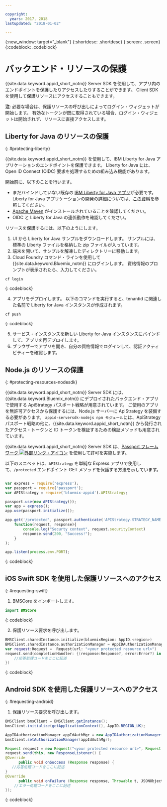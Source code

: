 ```yaml
---

copyright:
  years: 2017, 2018
lastupdated: "2018-01-02"

---
```

{:new_window: target="_blank"}
{:shortdesc: .shortdesc}
{:screen: .screen}
{:codeblock: .codeblock}


# バックエンド・リソースの保護

{{site.data.keyword.appid_short_notm}} Server SDK を使用して、アプリ内のエンドポイントを保護したりアクセスしたりすることができます。 Client SDK を使用して保護リソースにアクセスすることもできます。

**注**: 必要な場合は、保護リソースの呼び出しによってログイン・ウィジェットが開始します。 有効なトークンが既に取得されている場合、ログイン・ウィジェットは開始されず、リソースに直接アクセスします。

## Liberty for Java のリソースの保護
{: #protecting-liberty}

{{site.data.keyword.appid_short_notm}} を使用して、IBM Liberty for Java アプリケーションのエンドポイントを保護できます。 Liberty for Java には、Open ID Connect (OIDC) 要求を処理するための組み込み機能があります。

開始前に、以下のことを行います。
* まだバインドしていない既存の [IBM Liberty for Java アプリ](https://console.bluemix.net/catalog/starters/liberty-for-java)が必要です。 Liberty for Java アプリケーションの開発の詳細については、[この資料](/docs/runtimes/liberty/index.html)を参照してください。
* [Apache Maven](https://maven.apache.org/download.cgi) がインストールされていることを確認してください。
* OIDC と Liberty for Java の連係動作を確認してください。

リソースを保護するには、以下のようにします。

1. UI から Liberty for Java サンプルをダウンロードします。 サンプルには、標準の Liberty ファイルを格納した zip ファイルが入っています。
2. 端末を開いて、サンプルを解凍したディレクトリーに移動します。
3. Cloud Foundry コマンド・ラインを使用して {{site.data.keyword.Bluemix_notm}} にログインします。 資格情報のプロンプトが表示されたら、入力してください。

  ```
  cf login
  ```
  {: codeblock}

4. アプリをデプロイします。 以下のコマンドを実行すると、tenantid に関連した名前で Liberty for Java インスタンスが作成されます。

  ```
  cf push
  ```
  {: codeblock}

5. サービス・インスタンスを新しい Liberty for Java インスタンスにバインドして、アプリを再デプロイします。
6. ブラウザーでアプリを開き、自分の資格情報でログインして、認証アクティビティーを確認します。

## Node.js のリソースの保護
{: #protecting-resources-nodesdk}

{{site.data.keyword.appid_short_notm}} Server SDK には、{{site.data.keyword.Bluemix_notm}} にデプロイされたバックエンド・アプリで使用する ApiStrategy パスポート戦略が用意されています。 ご使用のアプリを無許可アクセスから保護するには、Node.js サーバーに ApiStrategy を装備する必要があります。 `appid-serversdk-nodejs npm モジュール`には、ApiStrategy パスポート戦略の他に、{{site.data.keyword.appid_short_notm}} から発行されたアクセス・トークンと ID トークンを検証するための検証メソッドも用意されています。

{{site.data.keyword.appid_short_notm}} Server SDK は、<a href="http://passportjs.org/" target="_blank">Passport フレームワーク <img src="../../icons/launch-glyph.svg" alt="外部リンク・アイコン"></a> を使用して許可を実施します。

以下のスニペットは、`APIStrategy` を単純な Express アプリで使用して、`/protected` エンドポイント GET メソッドを保護する方法を示しています。

  ```JavaScript

  var express = require('express');
  var passport = require('passport');
  var APIStrategy = require('bluemix-appid').APIStrategy;

  passport.use(new APIStrategy());
  var app = express();
  app.use(passport.initialize());

  app.get('/protected', passport.authenticate('APIStrategy.STRATEGY_NAME', {session: false }),
      function(request, response){
          console.log("Securty context", request.securityContext)    
          response.send(200, "Success!");
      }
  );

  app.listen(process.env.PORT);
  ```
  {: codeblock}


## iOS Swift SDK を使用した保護リソースへのアクセス
{: #requesting-swift}

1. BMSCore をインポートします。

  ```swift
  import BMSCore
  ```
  {: codeblock}

2. 保護リソース要求を呼び出します。

  ```swift
  BMSClient.sharedInstance.initialize(bluemixRegion: AppID.<region>)
  BMSClient.sharedInstance.authorizationManager = AppIDAuthorizationManager(appid:AppID.sharedInstance)
  var request:Request =  Request(url: "<your protected resource url>")
  request.send(completionHandler: {(response:Response?, error:Error?) in
      //応答処理コードをここに記述
  })
  ```
  {: codeblock}


## Android SDK を使用した保護リソースへのアクセス
{: #requesting-android}

1. 保護リソース要求を呼び出します。

  ```java
  BMSClient bmsClient = BMSClient.getInstance();
  bmsClient.initialize(getApplicationContext(), AppID.REGION_UK);

  AppIDAuthorizationManager appIdAuthMgr = new AppIDAuthorizationManager(AppID.getInstance())
  bmsClient.setAuthorizationManager(appIdAuthMgr);

  Request request = new Request("<your protected resource url>", Request.GET);
  request.send(this, new ResponseListener() {
  @Override
		public void onSuccess (Response response) {
     //応答処理コードをここに記述
  }
  @Override
		public void onFailure (Response response, Throwable t, JSONObject extendedInfo) {
      //エラー処理コードをここに記述
  });
  ```
  {: codeblock}
